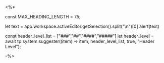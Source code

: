 <%*

const MAX_HEADING_LENGTH = 75;


let text = app.workspace.activeEditor.getSelection().split("\n")[0]
alert(text)

const header_level_list = ["###","##","####","#####"]
let header_level = await tp.system.suggester((item) => item, header_level_list, true, "Header Level");


-%>
